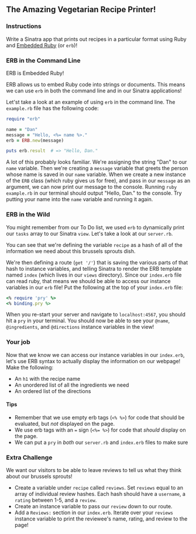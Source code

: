## The Amazing Vegetarian Recipe Printer!

### Instructions

Write a Sinatra app that prints out recipes in a particular format using Ruby and [Embedded Ruby](http://ruby-doc.org/stdlib-2.2.0/libdoc/erb/rdoc/ERB.html) (or `erb`)!


### ERB in the Command Line

ERB is Embedded Ruby!

ERB allows us to embed Ruby code into strings or documents. This means we can use `erb` in both the command line and in our Sinatra applications!

Let'st take a look at an example of using `erb` in the command line. The `example.rb` file has the following code:

```ruby
require "erb"

name = "Dan"
message = "Hello, <%= name %>."
erb = ERB.new(message)

puts erb.result  # => "Hello, Dan."
```

A lot of this probably looks familiar. We're assigning the string "Dan" to our `name` variable. Then we're creating a `message` variable that greets the person whose name is saved in our `name` variable. When we create a new instance of the `ERB` class (which ruby gives us for free), and pass in our `message` as an argument, we can now print our message to the console. Running `ruby example.rb` in our terminal should output "Hello, Dan." to the console. Try putting your name into the `name` variable and running it again.

### ERB in the Wild

You might remember from our To Do list, we used `erb` to dynamically print our `tasks` array to our Sinatra `view`. Let's take a look at our `server.rb`.

You can see that we're defining the variable `recipe` as a hash of all of the information we need about this brussels sprouts dish.

We're then defining a route (`get '/'`) that is saving the various parts of that hash to instance variables, and telling Sinatra to render the ERB template named `index` (which lives in our `views` directory). Since our `index.erb` file can read ruby, that means we should be able to access  our instance variables in our `erb` file! Put the following at the top of your `index.erb` file:

```ruby
<% require 'pry' %>
<% binding.pry %>

```

When you re-start your server and navigate to `localhost:4567`, you should hit a `pry` in your terminal. You should now be able to see your `@name`, `@ingredients`, and `@directions` instance variables in the view!

### Your job

Now that we know we can access our instance variables in our `index.erb`, let's use ERB syntax to actually display the information on our webpage! Make the following:

* An `h1` with the recipe name
* An unordered list of all the ingredients we need
* An ordered list of the directions

#### Tips
* Remember that we use empty erb tags (`<% %>`) for code that should be evaluated, but *not* displayed on the page.
* We use erb tags with an `=` sign (`<%= %>`) for code that *should* display on the page.
* We can put a `pry` in *both* our `server.rb` and `index.erb` files to make sure


### Extra Challenge
We want our visitors to be able to leave reviews to tell us what they think about our brussels sprouts!

* Create a variable under `recipe` called `reviews`. Set `reviews` equal to an array of individual review hashes. Each hash should have a `username`, a `rating` between 1-5, and a `review`.
* Create an instance variable to pass our `review` down to our route.
* Add a `Reviews:` section in our `index.erb`. Iterate over your `reviews` instance variable to print the reviewee's name, rating, and review to the page!
